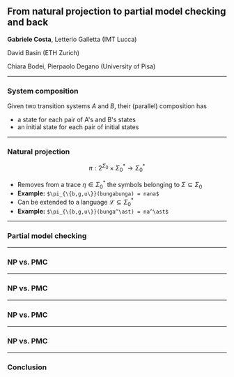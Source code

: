 ## From natural projection to partial model checking and back

__**Gabriele Costa**__, Letterio Galletta (IMT Lucca) 

David Basin (ETH Zurich)

Chiara Bodei, Pierpaolo Degano (University of Pisa) 

---
### System composition

Given two transition systems $A$ and $B$, their (parallel) composition has
- a state for each pair of A's and B's states
- an initial state for each pair of initial states


---

### Natural projection 
$$\pi : 2^{\Sigma_0} \times \Sigma_0^\ast \rightarrow \Sigma_0^\ast$$

- Removes from a trace $\eta \in \Sigma_0^\ast$ the symbols belonging to $\Sigma \subseteq \Sigma_0$
- **Example:** `$\pi_{\{b,g,u\}}(bungabunga) = nana$`
- Can be extended to a language $\mathcal{L} \subseteq \Sigma_0^\ast$
- **Example:** `$\pi_{\{b,g,u\}}(bunga^\ast) = na^\ast$`

---

### Partial model checking


---

### NP vs. PMC


---


### NP vs. PMC


---


### NP vs. PMC


---


### NP vs. PMC


---

### Conclusion
<!--stackedit_data:
eyJoaXN0b3J5IjpbMjAxMzM4NzY4MF19
-->